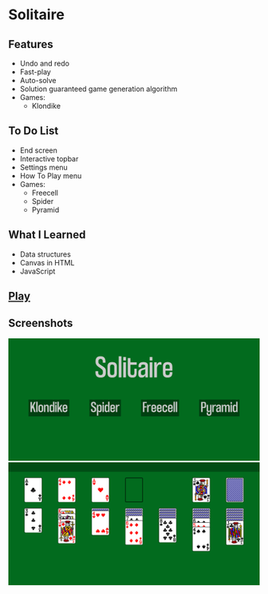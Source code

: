 # Solitaire
## Features
* Undo and redo
* Fast-play
* Auto-solve
* Solution guaranteed game generation algorithm
* Games:
    * Klondike

## To Do List
* End screen
* Interactive topbar
* Settings menu
* How To Play menu
* Games:
    * Freecell
    * Spider
    * Pyramid

## What I Learned
* Data structures
* Canvas in HTML
* JavaScript

## [Play](https://biarmic.github.io/solitaire-js/)

## Screenshots
![screenshot](readme-images/screenshot-1.png "Menu")
![screenshot](readme-images/screenshot-2.png "Klondike")